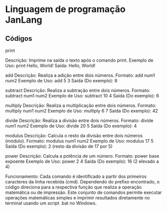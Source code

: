 # Linguagem de programação JanLang
<h2>Códigos</h2>
<p>print

Descrição: Imprime na saída o texto após o comando print.
Exemplo de Uso: print Hello, World!
Saída: Hello, World!

add
Descrição: Realiza a adição entre dois números.
Formato: add num1 num2
Exemplo de Uso: add 5 3
Saída (Do exemplo): 8

subtract
Descrição: Realiza a subtração entre dois números.
Formato: subtract num1 num2
Exemplo de Uso: subtract 10 4
Saída (Do exemplo): 6

multiply
Descrição: Realiza a multiplicação entre dois números.
Formato: multiply num1 num2
Exemplo de Uso: multiply 6 7
Saída (Do exemplo): 42

divide
Descrição: Realiza a divisão entre dois números.
Formato: divide num1 num2
Exemplo de Uso: divide 20 5
Saída (Do exemplo): 4

modulus
Descrição: Calcula o resto da divisão entre dois números (módulo).
Formato: modulus num1 num2
Exemplo de Uso: modulus 17 5
Saída (Do exemplo): 2 (resto da divisão de 17 por 5)

power
Descrição: Calcula a potência de um número.
Formato: power base expoente
Exemplo de Uso: power 2 4
Saída (Do exemplo): 16 (2 elevado a 4)

Funcionamento:
Cada comando é identificado a partir dos primeiros caracteres da linha recebida (cmd). Dependendo do prefixo encontrado, o código direciona para a respectiva função que realiza a operação matemática ou de impressão.
Este conjunto de comandos permite executar operações matemáticas simples e imprimir resultados diretamente no terminal usando um script .bat no Windows.</p>